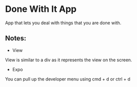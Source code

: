 # Done With It App

App that lets you deal with things that you are done with. 

## Notes: 

- View 

View is similar to a div as it represents the view on the screen.

- Expo 

You can pull up the developer menu using cmd + d or ctrl + d